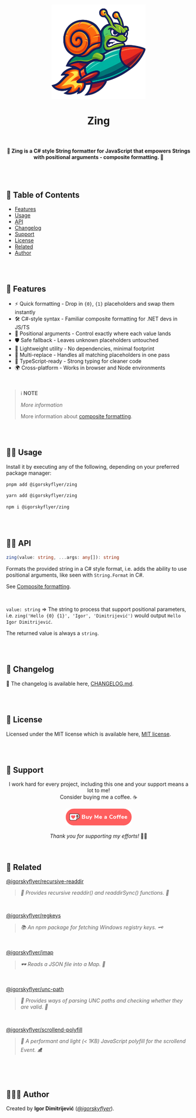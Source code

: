 <div align="center">
  <img src="https://raw.githubusercontent.com/igorskyflyer/npm-zing/main/media/zing.png" alt="Icon of Zing" width="256" height="256">
  <h1>Zing</h1>
</div>

<br>

<h4 align="center">
  🐌 Zing is a C# style String formatter for JavaScript that empowers Strings with positional arguments - composite formatting. 🚀
</h4>

<br>
<br>

## 📃 Table of Contents

- [Features](#-features)
- [Usage](#-usage)
- [API](#-api)
- [Changelog](#-changelog)
- [Support](#-support)
- [License](#-license)
- [Related](#-related)
- [Author](#-author)

<br>
<br>

## 🤖 Features

 - ⚡ Quick formatting - Drop in `{0}`, `{1}` placeholders and swap them instantly
 - 🛠 C#-style syntax - Familiar composite formatting for .NET devs in JS/TS
 - 🎯 Positional arguments - Control exactly where each value lands
 - 🛡 Safe fallback - Leaves unknown placeholders untouched
 - 🧩 Lightweight utility - No dependencies, minimal footprint
 - 🔄 Multi-replace - Handles all matching placeholders in one pass
 - 📜 TypeScript-ready - Strong typing for cleaner code
 - 🌍 Cross-platform - Works in browser and Node environments

<br>

> ℹ️ **NOTE**
>
> *More information*
>
> More information about [composite formatting](https://docs.microsoft.com/en-us/dotnet/standard/base-types/composite-formatting).
>

<br>
<br>

## 🕵🏼 Usage

Install it by executing any of the following, depending on your preferred package manager:

```bash
pnpm add @igorskyflyer/zing
```

```bash
yarn add @igorskyflyer/zing
```

```bash
npm i @igorskyflyer/zing
```

<br>
<br>

## 🤹🏼 API

```ts
zing(value: string, ...args: any[]): string
```

Formats the provided string in a C# style format, i.e. adds the ability to use positional arguments, like seen with `String.Format` in C#.

See [Composite formatting](https://docs.microsoft.com/en-us/dotnet/standard/base-types/composite-formatting).

<br>

`value: string` => The string to process that support positional parameters, i.e. `zing('Hello {0} {1}', 'Igor', 'Dimitrijević')` would output `Hello Igor Dimitrijević`.

The returned value is always a `string`.


<br>
<br>

## 📝 Changelog

📑 The changelog is available here, [CHANGELOG.md](https://github.com/igorskyflyer/npm-zing/blob/main/CHANGELOG.md).

<br>
<br>

## 🪪 License

Licensed under the MIT license which is available here, [MIT license](https://github.com/igorskyflyer/npm-zing/blob/main/LICENSE).

<br>
<br>

## 💖 Support

<div align="center">
  I work hard for every project, including this one and your support means a lot to me!
  <br>
  Consider buying me a coffee. ☕
  <br>
  <br>
  <a href="https://ko-fi.com/igorskyflyer" target="_blank"><img src="https://raw.githubusercontent.com/igorskyflyer/igorskyflyer/main/assets/ko-fi.png" alt="Donate to igorskyflyer" width="180" height="46"></a>
  <br>
  <br>
  <em>Thank you for supporting my efforts!</em> 🙏😊
</div>

<br>
<br>

## 🧬 Related

[@igorskyflyer/recursive-readdir](https://www.npmjs.com/package/@igorskyflyer/recursive-readdir)

> _📖 Provides recursive readdir() and readdirSync() functions. 📁_

<br>

[@igorskyflyer/regkeys](https://www.npmjs.com/package/@igorskyflyer/regkeys)

> _📚 An npm package for fetching Windows registry keys. 🗝_

<br>

[@igorskyflyer/jmap](https://www.npmjs.com/package/@igorskyflyer/jmap)

> _🕶️ Reads a JSON file into a Map. 🌻_

<br>

[@igorskyflyer/unc-path](https://www.npmjs.com/package/@igorskyflyer/unc-path)

> _🥽 Provides ways of parsing UNC paths and checking whether they are valid. 🎱_

<br>

[@igorskyflyer/scrollend-polyfill](https://www.npmjs.com/package/@igorskyflyer/scrollend-polyfill)

> _🛴 A performant and light (< 1KB) JavaScript polyfill for the scrollend Event. ⛸️_


<br>
<br>
<br>

## 👨🏻‍💻 Author
Created by **Igor Dimitrijević** ([*@igorskyflyer*](https://github.com/igorskyflyer/)).
